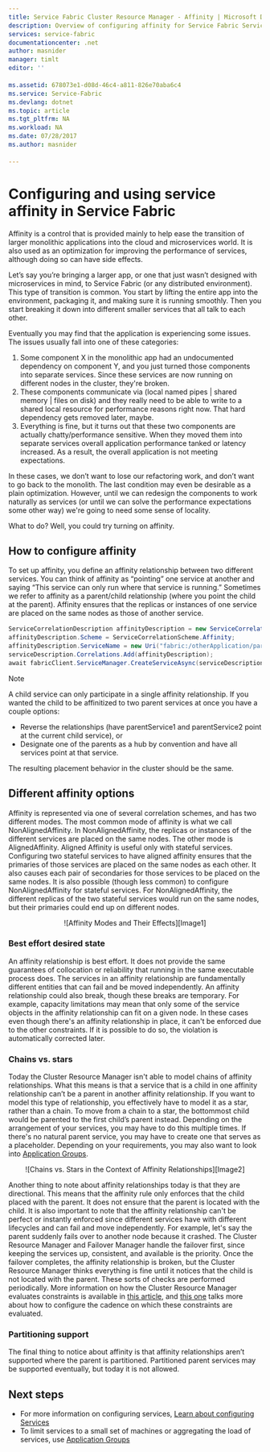 ```yaml
---
title: Service Fabric Cluster Resource Manager - Affinity | Microsoft Docs
description: Overview of configuring affinity for Service Fabric Services
services: service-fabric
documentationcenter: .net
author: masnider
manager: timlt
editor: ''

ms.assetid: 678073e1-d08d-46c4-a811-826e70aba6c4
ms.service: Service-Fabric
ms.devlang: dotnet
ms.topic: article
ms.tgt_pltfrm: NA
ms.workload: NA
ms.date: 07/28/2017
ms.author: masnider

---
```

# Configuring and using service affinity in Service Fabric
Affinity is a control that is provided mainly to help ease the transition of larger monolithic applications into the cloud and microservices world. It is also used as an optimization for improving the performance of services, although doing so can have side effects.

Let’s say you’re bringing a larger app, or one that just wasn’t designed with microservices in mind, to Service Fabric (or any distributed environment). This type of transition is common. You start by lifting the entire app into the environment, packaging it, and making sure it is running smoothly. Then you start breaking it down into different smaller services that all talk to each other.

Eventually you may find that the application is experiencing some issues. The issues usually fall into one of these categories:

1. Some component X in the monolithic app had an undocumented dependency on component Y, and you just turned those components into separate services. Since these services are now running on different nodes in the cluster, they're broken.
2. These components communicate via (local named pipes | shared memory | files on disk) and they really need to be able to write to a shared local resource for performance reasons right now. That hard dependency gets removed later, maybe.
3. Everything is fine, but it turns out that these two components are actually chatty/performance sensitive. When they moved them into separate services overall application performance tanked or latency increased. As a result, the overall application is not meeting expectations.

In these cases, we don’t want to lose our refactoring work, and don’t want to go back to the monolith. The last condition may even be desirable as a plain optimization. However, until we can redesign the components to work naturally as services (or until we can solve the performance expectations some other way) we're going to need some sense of locality.

What to do? Well, you could try turning on affinity.

## How to configure affinity
To set up affinity, you define an affinity relationship between two different services. You can think of affinity as “pointing” one service at another and saying “This service can only run where that service is running.” Sometimes we refer to affinity as a parent/child relationship (where you point the child at the parent). Affinity ensures that the replicas or instances of one service are placed on the same nodes as those of another service.

```csharp
ServiceCorrelationDescription affinityDescription = new ServiceCorrelationDescription();
affinityDescription.Scheme = ServiceCorrelationScheme.Affinity;
affinityDescription.ServiceName = new Uri("fabric:/otherApplication/parentService");
serviceDescription.Correlations.Add(affinityDescription);
await fabricClient.ServiceManager.CreateServiceAsync(serviceDescription);
```

> [!NOTE]
> A child service can only participate in a single affinity relationship. If you wanted the child to be affinitized to two parent services at once you have a couple options:
> - Reverse the relationships (have parentService1 and parentService2 point at the current child service), or
> - Designate one of the parents as a hub by convention and have all services point at that service. 
>
> The resulting placement behavior in the cluster should be the same.
>

## Different affinity options
Affinity is represented via one of several correlation schemes, and has two different modes. The most common mode of affinity is what we call NonAlignedAffinity. In NonAlignedAffinity, the replicas or instances of the different services are placed on the same nodes. The other mode is AlignedAffinity. Aligned Affinity is useful only with stateful services. Configuring two stateful services to have aligned affinity ensures that the primaries of those services are placed on the same nodes as each other. It also causes each pair of secondaries for those services to be placed on the same nodes. It is also possible (though less common) to configure NonAlignedAffinity for stateful services. For NonAlignedAffinity, the different replicas of the two stateful services would run on the same nodes, but their primaries could end up on different nodes.

<center>
![Affinity Modes and Their Effects][Image1]
</center>

### Best effort desired state
An affinity relationship is best effort. It does not provide the same guarantees of collocation or reliability that running in the same executable process does. The services in an affinity relationship are fundamentally different entities that can fail and be moved independently. An affinity relationship could also break, though these breaks are temporary. For example, capacity limitations may mean that only some of the service objects in the affinity relationship can fit on a given node. In these cases even though there's an affinity relationship in place, it can't be enforced due to the other constraints. If it is possible to do so, the violation is automatically corrected later.

### Chains vs. stars
Today the Cluster Resource Manager isn't able to model chains of affinity relationships. What this means is that a service that is a child in one affinity relationship can’t be a parent in another affinity relationship. If you want to model this type of relationship, you effectively have to model it as a star, rather than a chain. To move from a chain to a star, the bottommost child would be parented to the first child’s parent instead. Depending on the arrangement of your services, you may have to do this multiple times. If there's no natural parent service, you may have to create one that serves as a placeholder. Depending on your requirements, you may also want to look into [Application Groups](service-fabric-cluster-resource-manager-application-groups.md).

<center>
![Chains vs. Stars in the Context of Affinity Relationships][Image2]
</center>

Another thing to note about affinity relationships today is that they are directional. This means that the affinity rule only enforces that the child placed with the parent. It does not ensure that the parent is located with the child. It is also important to note that the affinity relationship can't be perfect or instantly enforced since different services have with different lifecycles and can fail and move independently. For example, let's say the parent suddenly fails over to another node because it crashed. The Cluster Resource Manager and Failover Manager handle the failover first, since keeping the services up, consistent, and available is the priority. Once the failover completes, the affinity relationship is broken, but the Cluster Resource Manager thinks everything is fine until it notices that the child is not located with the parent. These sorts of checks are performed periodically. More information on how the Cluster Resource Manager evaluates constraints is available in [this article](service-fabric-cluster-resource-manager-cluster-description.md#constraint-types), and [this one](service-fabric-cluster-resource-manager-balancing.md) talks more about how to configure the cadence on which these constraints are evaluated.   


### Partitioning support
The final thing to notice about affinity is that affinity relationships aren’t supported where the parent is partitioned. Partitioned parent services may be supported eventually, but today it is not allowed.

## Next steps
- For more information on configuring services, [Learn about configuring Services](service-fabric-cluster-resource-manager-configure-services.md)
- To limit services to a small set of machines or aggregating the load of services, use [Application Groups](service-fabric-cluster-resource-manager-application-groups.md)

[Image1]:./media/service-fabric-cluster-resource-manager-advanced-placement-rules-affinity/cluster-resrouce-manager-affinity-modes.png
[Image2]:./media/service-fabric-cluster-resource-manager-advanced-placement-rules-affinity/cluster-resource-manager-chains-vs-stars.png